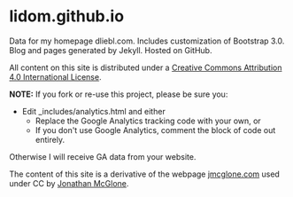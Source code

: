 lidom.github.io
========

Data for my homepage dliebl.com. Includes customization of Bootstrap 3.0. Blog and pages generated by Jekyll. Hosted on GitHub.

All content on this site is distributed under a [Creative Commons Attribution 4.0 International License](http://creativecommons.org/licenses/by/4.0).

**NOTE:** If you fork or re-use this project, please be sure you:

* Edit _includes/analytics.html and either
  * Replace the Google Analytics tracking code with your own, or
  * If you don't use Google Analytics, comment the block of code out entirely.

Otherwise I will receive GA data from your website.

The content of this site is a derivative of the webpage [jmcglone.com](http://jmcglone.com) used under CC by [Jonathan McGlone](http://jmcglone.com).